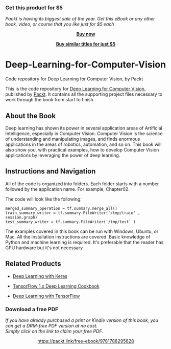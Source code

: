
### Get this product for $5

<i>Packt is having its biggest sale of the year. Get this eBook or any other book, video, or course that you like just for $5 each</i>


<b><p align='center'>[Buy now](https://packt.link/9781788295628)</p></b>


<b><p align='center'>[Buy similar titles for just $5](https://subscription.packtpub.com/search)</p></b>


# Deep-Learning-for-Computer-Vision
Code repository for Deep Learning for Computer Vision, by Packt

This is the code repository for [Deep Learning for Computer Vision](https://www.packtpub.com/big-data-and-business-intelligence/deep-learning-computer-vision?utm_source=github&utm_medium=repository&utm_campaign=9781788295628), published by [Packt](https://www.packtpub.com/?utm_source=github). It contains all the supporting project files necessary to work through the book from start to finish.
## About the Book
Deep learning has shown its power in several application areas of Artificial Intelligence, especially in Computer Vision. Computer Vision is the science of understanding and manipulating images, and finds enormous applications in the areas of robotics, automation, and so on. This book will also show you, with practical examples, how to develop Computer Vision applications by leveraging the power of deep learning.


## Instructions and Navigation
All of the code is organized into folders. Each folder starts with a number followed by the application name. For example, Chapter02.



The code will look like the following:
```
merged_summary_operation = tf.summary.merge_all()
train_summary_writer = tf.summary.FileWriter('/tmp/train' , session.graph)
test_summary_writer = tf.summary.FileWriter('/tmp/test' )
```

The examples covered in this book can be run with Windows, Ubuntu, or Mac. All the installation instructions are covered. Basic knowledge of Python and machine learning is required. It's preferable that the reader has GPU hardware but it's not necessary

## Related Products
* [Deep Learning with Keras](https://www.packtpub.com/big-data-and-business-intelligence/deep-learning-keras?utm_source=github&utm_medium=repository&utm_campaign=9781787128422)

* [TensorFlow 1.x Deep Learning Cookbook](https://www.packtpub.com/big-data-and-business-intelligence/tensorflow-1x-deep-learning-cookbook?utm_source=github&utm_medium=repository&utm_campaign=9781788293594)

* [Deep Learning with TensorFlow](https://www.packtpub.com/big-data-and-business-intelligence/deep-learning-tensorflow?utm_source=github&utm_medium=repository&utm_campaign=9781786469786)

### Download a free PDF

 <i>If you have already purchased a print or Kindle version of this book, you can get a DRM-free PDF version at no cost.<br>Simply click on the link to claim your free PDF.</i>
<p align="center"> <a href="https://packt.link/free-ebook/9781788295628">https://packt.link/free-ebook/9781788295628 </a> </p>